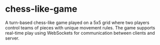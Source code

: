 # chess-like-game
A turn-based chess-like game played on a 5x5 grid where two players control teams of pieces with unique movement rules. The game supports real-time play using WebSockets for communication between clients and server.
